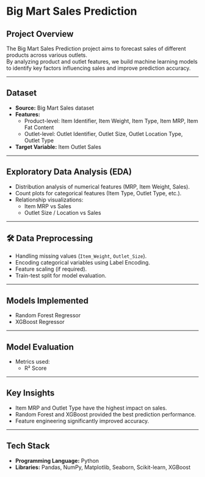#  Big Mart Sales Prediction

## Project Overview
The Big Mart Sales Prediction project aims to forecast sales of different products across various outlets.  
By analyzing product and outlet features, we build machine learning models to identify key factors influencing sales and improve prediction accuracy.

---

##  Dataset
- **Source:** Big Mart Sales dataset  
- **Features:**  
  - Product-level: Item Identifier, Item Weight, Item Type, Item MRP, Item Fat Content  
  - Outlet-level: Outlet Identifier, Outlet Size, Outlet Location Type, Outlet Type  
- **Target Variable:** Item Outlet Sales  

---

##  Exploratory Data Analysis (EDA)
- Distribution analysis of numerical features (MRP, Item Weight, Sales).  
- Count plots for categorical features (Item Type, Outlet Type, etc.).  
- Relationship visualizations:  
  - Item MRP vs Sales  
  - Outlet Size / Location vs Sales  

---

## 🛠 Data Preprocessing
- Handling missing values (`Item_Weight`, `Outlet_Size`).  
- Encoding categorical variables using Label Encoding.  
- Feature scaling (if required).  
- Train-test split for model evaluation.

---

##  Models Implemented
- Random Forest Regressor  
- XGBoost Regressor  

---

##  Model Evaluation
- Metrics used:  
  - R² Score  

---

##  Key Insights
- Item MRP and Outlet Type have the highest impact on sales.  
- Random Forest and XGBoost provided the best prediction performance.  
- Feature engineering significantly improved accuracy.  

---

## Tech Stack
- **Programming Language:** Python  
- **Libraries:** Pandas, NumPy, Matplotlib, Seaborn, Scikit-learn, XGBoost  


